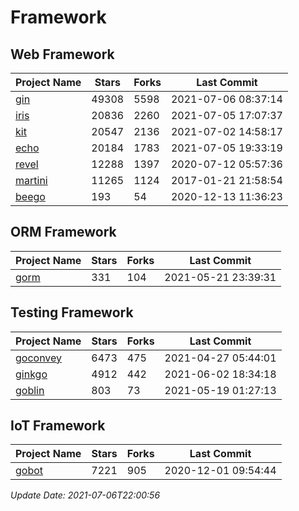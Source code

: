 # Framework

## Web Framework
| Project Name | Stars | Forks | Last Commit |
| ------------ | ----- | ----- | ----------- |
| [gin](https://github.com/gin-gonic/gin) | 49308 | 5598 | 2021-07-06 08:37:14 |
| [iris](https://github.com/kataras/iris) | 20836 | 2260 | 2021-07-05 17:07:37 |
| [kit](https://github.com/go-kit/kit) | 20547 | 2136 | 2021-07-02 14:58:17 |
| [echo](https://github.com/labstack/echo) | 20184 | 1783 | 2021-07-05 19:33:19 |
| [revel](https://github.com/revel/revel) | 12288 | 1397 | 2020-07-12 05:57:36 |
| [martini](https://github.com/go-martini/martini) | 11265 | 1124 | 2017-01-21 21:58:54 |
| [beego](https://github.com/astaxie/beego) | 193 | 54 | 2020-12-13 11:36:23 |

## ORM Framework
| Project Name | Stars | Forks | Last Commit |
| ------------ | ----- | ----- | ----------- |
| [gorm](https://github.com/jinzhu/gorm) | 331 | 104 | 2021-05-21 23:39:31 |

## Testing Framework
| Project Name | Stars | Forks | Last Commit |
| ------------ | ----- | ----- | ----------- |
| [goconvey](https://github.com/smartystreets/goconvey) | 6473 | 475 | 2021-04-27 05:44:01 |
| [ginkgo](https://github.com/onsi/ginkgo) | 4912 | 442 | 2021-06-02 18:34:18 |
| [goblin](https://github.com/franela/goblin) | 803 | 73 | 2021-05-19 01:27:13 |

## IoT Framework
| Project Name | Stars | Forks | Last Commit |
| ------------ | ----- | ----- | ----------- |
| [gobot](https://github.com/hybridgroup/gobot) | 7221 | 905 | 2020-12-01 09:54:44 |

*Update Date: 2021-07-06T22:00:56*